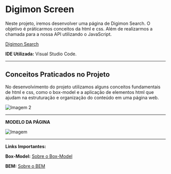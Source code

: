 # Digimon Screen

Neste projeto, iremos desenvolver uma página de Digimon Search. O objetivo é práticarmos conceitos da html e css. Além de realizarmos a chamada para a nossa API utilizando o JavaScript.

[Digimon Search](https://alinealien.github.io/digimon-screen/)


**IDE Utilizada:** Visual Studio Code.


___________________________________________________________________

## Conceitos Praticados no Projeto

No desenvolvimento do projeto utilizamos alguns conceitos fundamentais de html e css, como o box-model e a aplicação de elementos html que ajudam na estruturação e organização do conteúdo em uma página web.

![Imagem 2](https://imgur.com/C2Pkh8X.jpg)
___________________________________________________________________

**MODELO DA PÁGINA**

![Imagem](https://i.imgur.com/sZstEdN.jpg)  

___________________________________________________________________


**Links Importantes:**

**Box-Model:** [Sobre o Box-Model](https://developer.mozilla.org/pt-BR/docs/Web/CSS/CSS_box_model/Introduction_to_the_CSS_box_model)

**BEM:** [Sobre o BEM](https://desenvolvimentoparaweb.com/css/bem/)
